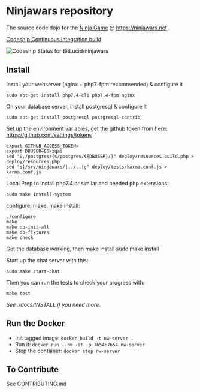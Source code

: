 # Ninjawars repository

The source code dojo for the [Ninja Game](https://www.ninjawars.net) @ https://ninjawars.net .

[Codeship Continuous Integration build](https://www.codeship.io/projects/41292)

![Codeship Status for BitLucid/ninjawars](https://codeship.com/projects/7c7b3800-3608-0132-36b5-4e1d56e5e814/status)

## Install

Install your webserver (nginx + php7-fpm recommended) & configure it

	sudo apt-get install php7.4-cli php7.4-fpm nginx

On your database server, install postgresql & configure it

	sudo apt-get install postgresql postgresql-contrib

Set up the environment variables, get the github token 
from here: https://github.com/settings/tokens

	export GITHUB_ACCESS_TOKEN=
	export DBUSER=EGkzqai
	sed "0,/postgres/{s/postgres/${DBUSER}/}" deploy/resources.build.php > deploy/resources.php
	sed "s|/srv/ninjawars/|../..|g" deploy/tests/karma.conf.js > karma.conf.js


Local Prep to install php7.4 or similar and needed php extensions:

    sudo make install-system


configure, make, make install:

	./configure
	make
	make db-init-all
	make db-fixtures
	make check

Get the database working, then make install
	sudo make install

Start up the chat server with this:

	sudo make start-chat

Then you can run the tests to check your progress with:

    make test

*See ./docs/INSTALL if you need more.*

## Run the Docker

* Init tagged image: `docker build -t nw-server .`
* Run it: `docker run --rm -it -p 7654:7654 nw-server`
* Stop the container: `docker stop nw-server`

## To Contribute

See CONTRIBUTING.md
